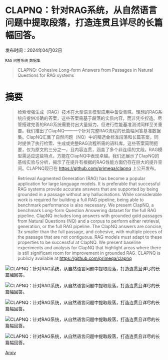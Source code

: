 # CLAPNQ：针对RAG系统，从自然语言问题中提取段落，打造连贯且详尽的长篇幅回答。

发布时间：2024年04月02日

`RAG` `问答系统` `数据集`

> CLAPNQ: Cohesive Long-form Answers from Passages in Natural Questions for RAG systems

# 摘要

> 检索增强生成（RAG）技术在大型语言模型应用中备受青睐。理想的RAG系统应提供准确的答案，这些答案需基于段落的实质内容，而非凭空捏造。尽管搭建完善的RAG系统需要付出大量努力，但进行性能基准测试同样至关重要。我们推出了ClapNQ——一个针对完整RAG流程的长篇幅问答基准数据集。ClapNQ汇集了自然问题（NQ）中的精选金标准段落和长篇答案，同时提供了执行检索、生成或完整RAG流程所需的语料库。这些答案简明扼要，仅为原文的三分之一，且内容连贯，涵盖了多个非连续的文段。RAG模型需适应这些特点，方能在ClapNQ中表现卓越。我们还展示了ClapNQ的基线实验与分析，揭示了在提升有根据的RAG性能方面仍存在巨大的提升空间。CLAPNQ现已在 https://github.com/primeqa/clapnq 上公开发布。

> Retrieval Augmented Generation (RAG) has become a popular application for large language models. It is preferable that successful RAG systems provide accurate answers that are supported by being grounded in a passage without any hallucinations. While considerable work is required for building a full RAG pipeline, being able to benchmark performance is also necessary. We present ClapNQ, a benchmark Long-form Question Answering dataset for the full RAG pipeline. ClapNQ includes long answers with grounded gold passages from Natural Questions (NQ) and a corpus to perform either retrieval, generation, or the full RAG pipeline. The ClapNQ answers are concise, 3x smaller than the full passage, and cohesive, with multiple pieces of the passage that are not contiguous. RAG models must adapt to these properties to be successful at ClapNQ. We present baseline experiments and analysis for ClapNQ that highlight areas where there is still significant room for improvement in grounded RAG. CLAPNQ is publicly available at https://github.com/primeqa/clapnq

![CLAPNQ：针对RAG系统，从自然语言问题中提取段落，打造连贯且详尽的长篇幅回答。](../../../paper_images/2404.02103/x1.png)

![CLAPNQ：针对RAG系统，从自然语言问题中提取段落，打造连贯且详尽的长篇幅回答。](../../../paper_images/2404.02103/round1LongNQ.png)

![CLAPNQ：针对RAG系统，从自然语言问题中提取段落，打造连贯且详尽的长篇幅回答。](../../../paper_images/2404.02103/HumanEvalLongNQ.png)

![CLAPNQ：针对RAG系统，从自然语言问题中提取段落，打造连贯且详尽的长篇幅回答。](../../../paper_images/2404.02103/Round2LongNQ.png)

![CLAPNQ：针对RAG系统，从自然语言问题中提取段落，打造连贯且详尽的长篇幅回答。](../../../paper_images/2404.02103/winrateLongNQ.png)

[Arxiv](https://arxiv.org/abs/2404.02103)